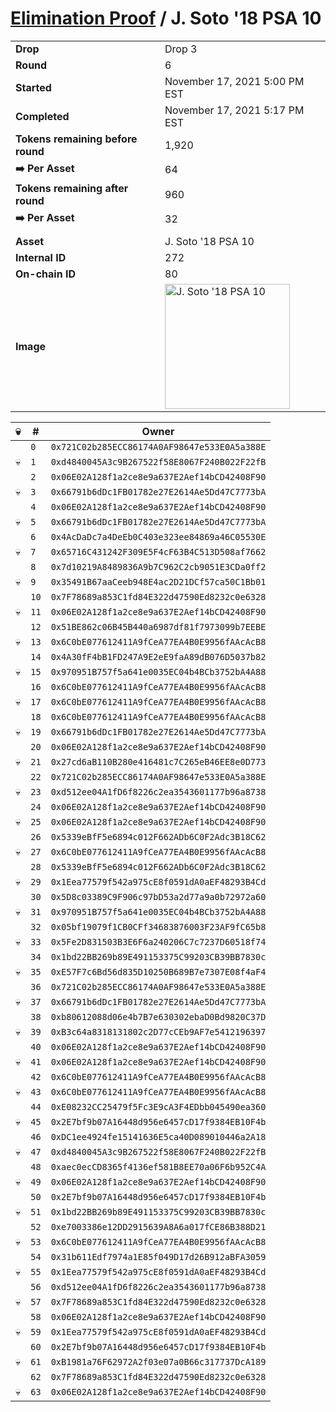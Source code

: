 # [Elimination Proof](./readme.md) / J. Soto &#039;18 PSA 10

|||
|---|---|
| **Drop** | Drop 3 |
| **Round** | 6 |
| **Started** | November 17, 2021 5:00 PM EST |
| **Completed** | November 17, 2021 5:17 PM EST |
| **Tokens remaining before round** | 1,920 |
| **➡️ Per Asset** | 64 |
| **Tokens remaining after round** | 960 |
| **➡️ Per Asset** | 32 |
| | |
| **Asset** | J. Soto &#039;18 PSA 10 |
| **Internal ID** | 272 |
| **On-chain ID** | 80 |
| **Image** | <img src="https://tcdn.blokpax.com/94d9199b-dc31-4839-a5f5-d58ef8c4bb9e/f01b4f48c31eb7857928e6b73581165c4d03a376b35a2c0a5ead08c0f6464307.jpg" height="200" alt="J. Soto &#039;18 PSA 10" /> |


| 💀 | # | Owner |
| --- | --- | --- |
|  | `0` | `0x721C02b285ECC86174A0AF98647e533E0A5a388E` |
| 💀 | `1` | `0xd4840045A3c9B267522f58E8067F240B022F22fB` |
|  | `2` | `0x06E02A128f1a2ce8e9a637E2Aef14bCD42408F90` |
| 💀 | `3` | `0x66791b6dDc1FB01782e27E2614Ae5Dd47C7773bA` |
|  | `4` | `0x06E02A128f1a2ce8e9a637E2Aef14bCD42408F90` |
| 💀 | `5` | `0x66791b6dDc1FB01782e27E2614Ae5Dd47C7773bA` |
|  | `6` | `0x4AcDaDc7a4DeEb0C403e323ee84869a46C05530E` |
| 💀 | `7` | `0x65716C431242F309E5F4cF63B4C513D508af7662` |
|  | `8` | `0x7d10219A8489836A9b7C962C2cb9051E3CDa0ff2` |
| 💀 | `9` | `0x35491B67aaCeeb948E4ac2D21DCf57ca50C1Bb01` |
|  | `10` | `0x7F78689a853C1fd84E322d47590Ed8232c0e6328` |
| 💀 | `11` | `0x06E02A128f1a2ce8e9a637E2Aef14bCD42408F90` |
|  | `12` | `0x51BE862c06B45B440a6987df81f7973099b7EEBE` |
| 💀 | `13` | `0x6C0bE077612411A9fCeA77EA4B0E9956fAAcAcB8` |
|  | `14` | `0x4A30fF4bB1FD247A9E2eE9faA89dB076D5037b82` |
| 💀 | `15` | `0x970951B757f5a641e0035EC04b4BCb3752bA4A88` |
|  | `16` | `0x6C0bE077612411A9fCeA77EA4B0E9956fAAcAcB8` |
| 💀 | `17` | `0x6C0bE077612411A9fCeA77EA4B0E9956fAAcAcB8` |
|  | `18` | `0x6C0bE077612411A9fCeA77EA4B0E9956fAAcAcB8` |
| 💀 | `19` | `0x66791b6dDc1FB01782e27E2614Ae5Dd47C7773bA` |
|  | `20` | `0x06E02A128f1a2ce8e9a637E2Aef14bCD42408F90` |
| 💀 | `21` | `0x27cd6aB110B280e416481c7C265eB46EE8e0D773` |
|  | `22` | `0x721C02b285ECC86174A0AF98647e533E0A5a388E` |
| 💀 | `23` | `0xd512ee04A1fD6f8226c2ea3543601177b96a8738` |
|  | `24` | `0x06E02A128f1a2ce8e9a637E2Aef14bCD42408F90` |
| 💀 | `25` | `0x06E02A128f1a2ce8e9a637E2Aef14bCD42408F90` |
|  | `26` | `0x5339eBfF5e6894c012F662ADb6C0F2Adc3B18C62` |
| 💀 | `27` | `0x6C0bE077612411A9fCeA77EA4B0E9956fAAcAcB8` |
|  | `28` | `0x5339eBfF5e6894c012F662ADb6C0F2Adc3B18C62` |
| 💀 | `29` | `0x1Eea77579f542a975cE8f0591dA0aEF48293B4Cd` |
|  | `30` | `0x5D8c03389C9F906c97bD53a2d77a9a0b72972a60` |
| 💀 | `31` | `0x970951B757f5a641e0035EC04b4BCb3752bA4A88` |
|  | `32` | `0x05bf19079f1CB0CFf34683876003F23AF9fC65b8` |
| 💀 | `33` | `0x5Fe2D831503B3E6F6a240206C7c7237D60518f74` |
|  | `34` | `0x1bd22BB269b89E491153375C99203CB39BB7830c` |
| 💀 | `35` | `0xE57F7c6Bd56d835D10250B689B7e7307E08f4aF4` |
|  | `36` | `0x721C02b285ECC86174A0AF98647e533E0A5a388E` |
| 💀 | `37` | `0x66791b6dDc1FB01782e27E2614Ae5Dd47C7773bA` |
|  | `38` | `0xb80612088d06e4b7B7e630302ebaD0Bd9820C37D` |
| 💀 | `39` | `0xB3c64a8318131802c2D77cCEb9AF7e5412196397` |
|  | `40` | `0x06E02A128f1a2ce8e9a637E2Aef14bCD42408F90` |
| 💀 | `41` | `0x06E02A128f1a2ce8e9a637E2Aef14bCD42408F90` |
|  | `42` | `0x6C0bE077612411A9fCeA77EA4B0E9956fAAcAcB8` |
| 💀 | `43` | `0x6C0bE077612411A9fCeA77EA4B0E9956fAAcAcB8` |
|  | `44` | `0xE08232CC25479f5Fc3E9cA3F4EDbb045490ea360` |
| 💀 | `45` | `0x2E7bf9b07A16448d956e6457cD17f9384EB10F4b` |
|  | `46` | `0xDC1ee4924fe15141636E5ca40D089010446a2A18` |
| 💀 | `47` | `0xd4840045A3c9B267522f58E8067F240B022F22fB` |
|  | `48` | `0xaec0ecCD8365f4136ef581B8EE70a06F6b952C4A` |
| 💀 | `49` | `0x06E02A128f1a2ce8e9a637E2Aef14bCD42408F90` |
|  | `50` | `0x2E7bf9b07A16448d956e6457cD17f9384EB10F4b` |
| 💀 | `51` | `0x1bd22BB269b89E491153375C99203CB39BB7830c` |
|  | `52` | `0xe7003386e12DD2915639A8A6a017fCE86B388D21` |
| 💀 | `53` | `0x6C0bE077612411A9fCeA77EA4B0E9956fAAcAcB8` |
|  | `54` | `0x31b611Edf7974a1E85f049D17d26B912aBFA3059` |
| 💀 | `55` | `0x1Eea77579f542a975cE8f0591dA0aEF48293B4Cd` |
|  | `56` | `0xd512ee04A1fD6f8226c2ea3543601177b96a8738` |
| 💀 | `57` | `0x7F78689a853C1fd84E322d47590Ed8232c0e6328` |
|  | `58` | `0x06E02A128f1a2ce8e9a637E2Aef14bCD42408F90` |
| 💀 | `59` | `0x1Eea77579f542a975cE8f0591dA0aEF48293B4Cd` |
|  | `60` | `0x2E7bf9b07A16448d956e6457cD17f9384EB10F4b` |
| 💀 | `61` | `0xB1981a76F62972A2f03e07a0B66c317737DcA189` |
|  | `62` | `0x7F78689a853C1fd84E322d47590Ed8232c0e6328` |
| 💀 | `63` | `0x06E02A128f1a2ce8e9a637E2Aef14bCD42408F90` |
